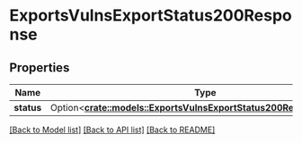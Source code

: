 # ExportsVulnsExportStatus200Response

## Properties

Name | Type | Description | Notes
------------ | ------------- | ------------- | -------------
**status** | Option<[**crate::models::ExportsVulnsExportStatus200ResponseStatus**](exports_vulns_export_status_200_response_status.md)> |  | [optional]

[[Back to Model list]](../README.md#documentation-for-models) [[Back to API list]](../README.md#documentation-for-api-endpoints) [[Back to README]](../README.md)


